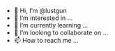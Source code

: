 - 👋 Hi, I’m @lustgun
- 👀 I’m interested in ...
- 🌱 I’m currently learning ...
- 💞️ I’m looking to collaborate on ...
- 📫 How to reach me ...

<!---
lustgun/lustgun is a ✨ special ✨ repository because its `README.md` (this file) appears on your GitHub profile.
You can click the Preview link to take a look at your changes.
--->
